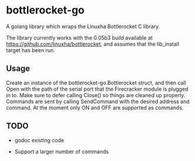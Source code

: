 # bottlerocket-go

A golang library which wraps the Linuxha Bottlerocket C library.

The library currently works with the 0.05b3 build available at https://github.com/linuxha/bottlerocket, and assumes that the lib_install target has been run.

## Usage

Create an instance of the bottlerocket-go.Bottlerocket struct, and then call Open with the path of the serial port that the Firecracker module is plugged in to.
Make sure to defer calling Close() so things are cleaned up properly.
Commands are sent by calling SendCommand with the desired address and command. At the moment only ON and OFF are supported as commands.

## TODO

* godoc existing code

* Support a larger number of commands